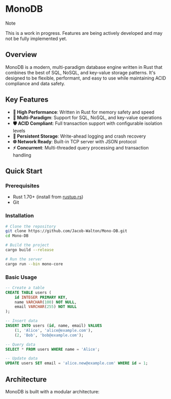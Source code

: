 # MonoDB

> [!NOTE]
> This is a work in progress. Features are being actively developed and may not be fully implemented yet.

## Overview

MonoDB is a modern, multi-paradigm database engine written in Rust that combines the best of SQL, NoSQL, and key-value storage patterns. It's designed to be flexible, performant, and easy to use while maintaining ACID compliance and data safety.

## Key Features

- **🚀 High Performance**: Written in Rust for memory safety and speed
- **🔄 Multi-Paradigm**: Support for SQL, NoSQL, and key-value operations
- **🛡️ ACID Compliant**: Full transaction support with configurable isolation levels
- **💾 Persistent Storage**: Write-ahead logging and crash recovery
- **🌐 Network Ready**: Built-in TCP server with JSON protocol
- **⚡ Concurrent**: Multi-threaded query processing and transaction handling

## Quick Start

### Prerequisites

- Rust 1.70+ (install from [rustup.rs](https://rustup.rs/))
- Git

### Installation

```bash
# Clone the repository
git clone https://github.com/Jacob-Walton/Mono-DB.git
cd Mono-DB

# Build the project
cargo build --release

# Run the server
cargo run --bin mono-core
```

### Basic Usage

```sql
-- Create a table
CREATE TABLE users (
    id INTEGER PRIMARY KEY,
    name VARCHAR(100) NOT NULL,
    email VARCHAR(255) NOT NULL
);

-- Insert data
INSERT INTO users (id, name, email) VALUES 
    (1, 'Alice', 'alice@example.com'),
    (2, 'Bob', 'bob@example.com');

-- Query data
SELECT * FROM users WHERE name = 'Alice';

-- Update data
UPDATE users SET email = 'alice.new@example.com' WHERE id = 1;
```

## Architecture

MonoDB is built with a modular architecture:
